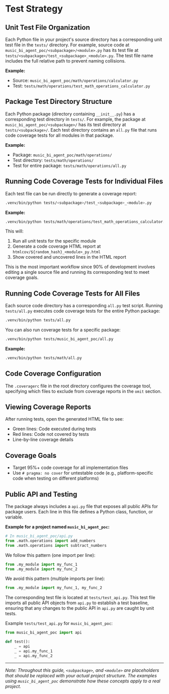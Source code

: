 # Test Strategy

## Unit Test File Organization

Each Python file in your project's source directory has a corresponding unit test file in the `tests/` directory. For example, source code at `music_bi_agent_poc/<subpackage>/<module>.py` has its test file at `tests/<subpackage>/test_<subpackage>_<module>.py`. The test file name includes the full relative path to prevent naming collisions.

**Example:**

- Source: `music_bi_agent_poc/math/operations/calculator.py`
- Test: `tests/math/operations/test_math_operations_calculator.py`

## Package Test Directory Structure

Each Python package (directory containing `__init__.py`) has a corresponding test directory in `tests/`. For example, the package at `music_bi_agent_poc/<subpackage>/` has its test directory at `tests/<subpackage>/`. Each test directory contains an `all.py` file that runs code coverage tests for all modules in that package.

**Example:**

- Package: `music_bi_agent_poc/math/operations/`
- Test directory: `tests/math/operations/`
- Test for entire package: `tests/math/operations/all.py`

## Running Code Coverage Tests for Individual Files

Each test file can be run directly to generate a coverage report:

```bash
.venv/bin/python tests/<subpackage>/test_<subpackage>_<module>.py
```

**Example:**
```bash
.venv/bin/python tests/math/operations/test_math_operations_calculator.py
```

This will:

1. Run all unit tests for the specific module
2. Generate a code coverage HTML report at `htmlcov/${random_hash}_<module>_py.html`
3. Show covered and uncovered lines in the HTML report

This is the most important workflow since 90% of development involves editing a single source file and running its corresponding test to meet coverage goals.

## Running Code Coverage Tests for All Files

Each source code directory has a corresponding `all.py` test script. Running `tests/all.py` executes code coverage tests for the entire Python package:

```bash
.venv/bin/python tests/all.py
```

You can also run coverage tests for a specific package:

```bash
.venv/bin/python tests/music_bi_agent_poc/all.py
```

**Example:**
```bash
.venv/bin/python tests/math/all.py
```

## Code Coverage Configuration

The `.coveragerc` file in the root directory configures the coverage tool, specifying which files to exclude from coverage reports in the `omit` section.

## Viewing Coverage Reports

After running tests, open the generated HTML file to see:

- Green lines: Code executed during tests
- Red lines: Code not covered by tests  
- Line-by-line coverage details

## Coverage Goals

- Target 95%+ code coverage for all implementation files
- Use `# pragma: no cover` for untestable code (e.g., platform-specific code when testing on different platforms)

## Public API and Testing

The package always includes a `api.py` file that exposes all public APIs for package users. Each line in this file defines a Python class, function, or variable.

**Example for a project named `music_bi_agent_poc`:**
```python
# In music_bi_agent_poc/api.py
from .math.operations import add_numbers
from .math.operations import subtract_numbers
```

We follow this pattern (one import per line):

```python
from .my_module import my_func_1
from .my_module import my_func_2
```

We avoid this pattern (multiple imports per line):

```python
from .my_module import my_func_1, my_func_2
```

The corresponding test file is located at `tests/test_api.py`. This test file imports all public API objects from `api.py` to establish a test baseline, ensuring that any changes to the public API in `api.py` are caught by unit tests.

Example `tests/test_api.py` for `music_bi_agent_poc`:
```python
from music_bi_agent_poc import api

def test():
    _ = api
    _ = api.my_func_1
    _ = api.my_func_2
```

---

*Note: Throughout this guide, `<subpackage>`, and `<module>` are placeholders that should be replaced with your actual project structure. The examples using `music_bi_agent_poc` demonstrate how these concepts apply to a real project.*

